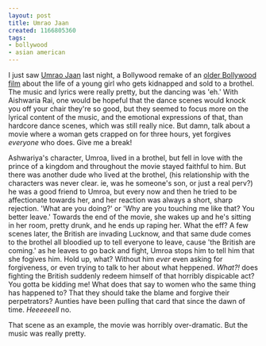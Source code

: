 ```yaml
---
layout: post
title: Umrao Jaan
created: 1166805360
tags:
- bollywood
- asian american
---
```

I just saw [Umrao Jaan](http://www.umraojaanthefilm.com/) last night, a Bollywood remake of an [older Bollywood film](http://www.imdb.com/title/tt0083248/) about the life of a young girl who gets kidnapped and sold to a brothel. The music and lyrics were really pretty, but the dancing was 'eh.' With Aishwaria Rai, one would be hopeful that the dance scenes would knock you off your chair they're so good, but they seemed to focus more on the lyrical content of the music, and the emotional expressions of that, than hardcore dance scenes, which was still really nice. But damn, talk about a movie where a woman gets crapped on for three hours, yet forgives _everyone_ who does. Give me a break! 

Ashwariya's character, Umroa, lived in a brothel, but fell in love with the prince of a kingdom and throughout the movie stayed faithful to him. But there was another dude who lived at the brothel, (his relationship with the characters was never clear. ie, was he someone's son, or just a real perv?) he was a good friend to Umroa, but every now and then he tried to be affectionate towards her, and her reaction was always a short, sharp rejection. 'What are you doing?' or 'Why are you touching me like that? You better leave.' Towards the end of the movie, she wakes up and he's sitting in her room, pretty drunk, and he ends up raping her. What the eff? A few scenes later, the British are invading Lucknow, and that same dude comes to the brothel all bloodied up to tell everyone to leave, cause 'the British are coming.' as he leaves to go back and fight, Umroa stops him to tell him that she fogives him. Hold up, what? Without him _ever_ even asking for forgiveness, or even trying to talk to her about what heppened. _What?!_ does fighting the British suddenly redeem himself of that horribly dispicable act? You gotta be kidding me! What does that say to women who the same thing has happened to? That they should take the blame and forgive their perpetrators? Aunties have been pulling that card that since the dawn of time. _Heeeeeell_ no.

That scene as an example, the movie was horribly over-dramatic. But the music was really pretty.

